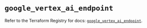 # `google_vertex_ai_endpoint`

Refer to the Terraform Registry for docs: [`google_vertex_ai_endpoint`](https://registry.terraform.io/providers/hashicorp/google/4.85.0/docs/resources/vertex_ai_endpoint).
